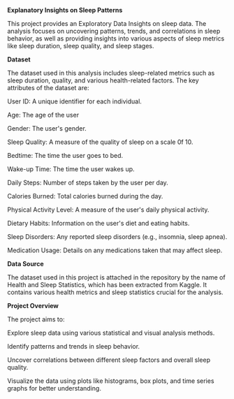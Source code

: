 **Explanatory Insights on Sleep Patterns**


This project provides an Exploratory Data Insights on sleep data. The analysis focuses on uncovering patterns, trends, and correlations in sleep behavior, as well as providing insights into various aspects of sleep metrics like sleep duration, sleep quality, and sleep stages.

**Dataset**

The dataset used in this analysis includes sleep-related metrics such as sleep duration, quality, and various health-related factors. The key attributes of the dataset are:

User ID: A unique identifier for each individual.

Age: The age of the user

Gender: The user's gender.

Sleep Quality: A measure of the quality of sleep on a scale 0f 10.

Bedtime: The time the user goes to bed.

Wake-up Time: The time the user wakes up.

Daily Steps: Number of steps taken by the user per day.

Calories Burned: Total calories burned during the day.

Physical Activity Level: A measure of the user's daily physical activity.

Dietary Habits: Information on the user's diet and eating habits.

Sleep Disorders: Any reported sleep disorders (e.g., insomnia, sleep apnea).

Medication Usage: Details on any medications taken that may affect sleep.

**Data Source**

The dataset used in this project is attached in the repository by the name of Health and Sleep Statistics, which has been extracted from Kaggle. It contains various health metrics and sleep statistics crucial for the analysis.

**Project Overview**

The project aims to:

Explore sleep data using various statistical and visual analysis methods.

Identify patterns and trends in sleep behavior.

Uncover correlations between different sleep factors and overall sleep quality.

Visualize the data using plots like histograms, box plots, and time series graphs for better understanding.
